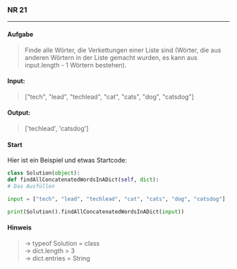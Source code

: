 ### NR 21

---

#### Aufgabe
> Finde alle Wörter, die Verkettungen einer Liste sind (Wörter, die aus anderen Wörtern in der Liste gemacht wurden, es kann aus input.length - 1 Wörtern bestehen).


#### Input:
> ["tech", "lead", "techlead", "cat", "cats", "dog", "catsdog"]


#### Output:
> ['techlead', 'catsdog']


#### Start
Hier ist ein Beispiel und etwas Startcode:
```py
class Solution(object):
def findAllConcatenatedWordsInADict(self, dict):
# Das Ausfüllen

input = ["tech", "lead", "techlead", "cat", "cats", "dog", "catsdog"]

print(Solution().findAllConcatenatedWordsInADict(input))
```


#### Hinweis
> -> typeof Solution = class<br>
> -> dict.length > 3<br>
> -> dict.entries = String<br>